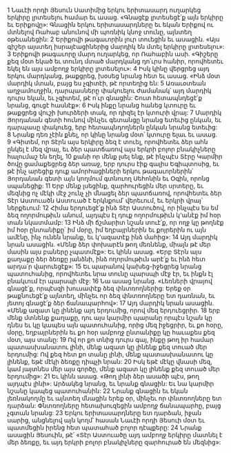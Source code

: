 1 Նաւէի որդի Յեսուն Սատիմից երկու երիտասարդ ուղարկեց երկիրը լրտեսելու համար եւ ասաց. «Գնացէք լրտեսեցէ՛ք այն երկիրը եւ Երիքովը»: Գնացին երկու երիտասարդները եւ եկան Երիքով ու մտնելով Ռահաբ անունով մի պոռնիկ կնոջ տունը, այնտեղ օթեւանեցին: 2 Երիքովի թագաւորին լուր տուեցին եւ ասացին. «Այս գիշեր այստեղ իսրայէացիներից մարդիկ են մտել երկիրը լրտեսելու»: 3 Երիքովի թագաւորը մարդ ուղարկեց, որ Ռահաբին ասի. «Գիշերը քեզ մօտ եկած եւ տունդ մտած մարդկանց դո՛ւրս հանիր, որովհետեւ եկել են այս ամբողջ երկիրը լրտեսելու»: 4 Իսկ կինը վերցրեց այդ երկու մարդկանց, թաքցրեց, խօսեց նրանց հետ եւ ասաց. «Ինձ մօտ մարդիկ մտան, բայց ես չգիտէի, թէ որտեղից են: 5 Առաւօտեան աղջամուղջին, դարպասները փակուելու ժամանակ՝ այդ մարդիկ դուրս եկան, եւ չգիտեմ, թէ ո՛ւր գնացին: Շուտ հետապնդեցէ՛ք նրանց, գուցէ հասնէք»: 6 Իսկ ինքը նրանց հանեց կտուրը եւ թաքցրեց վուշի խուրձերի տակ, որ դիզել էր կտուրի վրայ: 7 Մարդիկ Յորդանան գետի հունով մինչեւ գետանցը նրանց ետեւից ընկան, եւ դարպասը փակուեց, երբ հետապնդողներն ընկան նրանց ետեւից: 8 Նրանք դեռ չէին քնել, որ կինը նրանց մօտ՝ կտուրը ելաւ եւ ասաց. 9 «Գիտեմ, որ Տէրն այս երկիրը ձեզ է տուել, որովհետեւ ձեր ահն ընկել է մեզ վրայ, եւ ձեր պատճառով այս երկրի բոլոր բնակիչները հալումաշ են եղել, 10 քանի որ մենք լսել ենք, թէ ինչպէս Տէրը Կարմիր ծովը ցամաքեցրեց ձեր առաջ, երբ դուրս էիք գալիս Եգիպտոսից, եւ թէ ինչ արեցիք դուք ամորհացիների երկու թագաւորներին՝ Յորդանան գետի այն կողմում գտնուող Սեհոնին եւ Օգին, որոնց սպանեցիք: 11 Երբ մենք լսեցինք, զարհուրեցին մեր սրտերը, եւ մեզնից ոչ մէկի մէջ շունչ չի մնացել ձեր պատճառով, որովհետեւ ձեր Տէր Աստուածն Աստուած է երկնքում՝ վերեւում, եւ երկրի վրայ՝ ներքեւում: 12 Հիմա երդուեցէ՛ք ինձ Տէր Աստուծով, որ ինչպէս ես եմ ձեզ ողորմութիւն անում, այդպէս էլ դուք ողորմութիւն կ՚անէք իմ հօր տան նկատմամբ: 13 Ինձ մի ճշմարիտ նշան տուէ՛ք, որ ողջ կը թողնէք իմ հօր ընտանիքը՝ իմ մօրը, իմ եղբայրներին եւ քոյրերին ու այն ամէնը, ինչ ունեն նրանք, եւ կ՚ազատէք ինձ մահից»: 14 Այդ մարդիկ նրան ասացին. «Մենք ձեր փոխարէն թող մեռնենք, միայն թէ մեր մասին այս բաները չպատմէք»: Եւ կինն ասաց. «Երբ Տէրն այս քաղաքը ձեր ձեռքը յանձնի, ինձ ողորմութիւն արէ՛ք եւ ինձ հետ արդա՛ր վարուեցէք»: 15 Եւ պարանով կախեց-իջեցրեց նրանց պատուհանից, որովհետեւ նրա տունը պարսպի մէջ էր, եւ ինքն էլ բնակւում էր պարսպի մէջ: 16 Նա ասաց նրանց. «Լեռների վրայով գնացէ՛ք, որպէսզի խուսափէք ձեզ փնտռողներից: Երեք օր թաքնուեցէ՛ք այնտեղ, մինչեւ որ ձեզ փնտռողները ետ դառնան, եւ յետոյ գնացէ՛ք ձեր ճանապարհով»: 17 Այդ մարդիկ նրան ասացին. «Մենք ազատ կը լինենք այդ երդումից, որով մեզ երդուեցրիր. 18 երբ մենք մտնենք քաղաքը, դու այս կարմիր պարանը որպէս նշան կը դնես եւ կը կապես այն պատուհանից, որից մեզ իջեցրիր, եւ քո հօրը, մօրը, եղբայրներին եւ քո հօր ամբողջ ընտանիքը կը հաւաքես քեզ մօտ, այս տանը: 19 Ով որ քո տնից դուրս գայ, ինքը թող իր համար պատասխանատու լինի, մենք ազատ կը լինենք քեզ տուած մեր երդումից: Ով քեզ հետ քո տանը լինի, մենք պատասխանատու կը լինենք, եթէ մէկի ձեռքը դիպչի նրան: 20 Իսկ եթէ մէկը վնասի մեզ, կամ յայտնես մեր այս գործը, մենք ազատ կը լինենք քեզ տուած մեր երդումից»: 21 Եւ կինն ասաց. «Թող լինի ձեր ասածի պէս, թող այդպէս լինի»: Արձակեց նրանց, եւ նրանք գնացին: Եւ նա կարմիր նշանը կապեց պատուհանին:
22 Նրանք գնացին եւ եկան լեռնակողմը եւ այնտեղ մնացին երեք օր, մինչեւ որ փնտռողները ետ դարձան: Փնտռողները հետախուզեցին ամբողջ ճանապարհը, բայց չգտան նրանց: 23 Երկու երիտասարդները ետ դարձան, իջան սարից, անցնելով այն կողմ՝ հասան Նաւէի որդի Յեսուի մօտ եւ պատմեցին իրենց հետ պատահած բոլոր դէպքերը: 24 Նրանք ասացին Յեսուին, թէ՝ «Տէր Աստուածը այդ ամբողջ երկիրը մատնել է մեր ձեռքը, եւ այդ երկրի բոլոր բնակիչները զարհուրած են մեզնից»:
